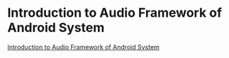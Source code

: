 # Introduction to Audio Framework of Android System
[Introduction to Audio Framework of Android System](https://aiwithcloud.com/2022/09/15/introduction_to_audio_framework_of_android_system/)